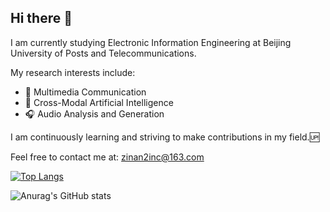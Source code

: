 ## Hi there 👋

I am currently studying Electronic Information Engineering at Beijing University of Posts and Telecommunications.

My research interests include:

- 📡 Multimedia Communication
- 🔄 Cross-Modal Artificial Intelligence
- 🎧 Audio Analysis and Generation

I am continuously learning and striving to make contributions in my field.🆙

Feel free to contact me at: [zinan2inc@163.com](mailto:zinan2inc@163.com)

[![Top Langs](https://github-readme-stats.vercel.app/api/top-langs/?username=2incccc)](https://github.com/anuraghazra/github-readme-stats)

![Anurag's GitHub stats](https://github-readme-stats.vercel.app/api?username=2incccc&show_icons=true)

